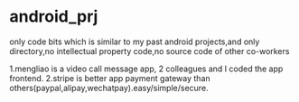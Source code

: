 # android_prj
only code bits which is similar to my past android projects,and only directory,no intellectual property code,no source code of other co-workers 

1.mengliao is a video call message app, 2 colleagues and I coded the app frontend.
2.stripe is better app payment gateway than others(paypal,alipay,wechatpay).easy/simple/secure.

